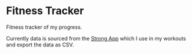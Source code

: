 # Fitness Tracker

Fitness tracker of my progress.

Currently data is sourced from the [Strong App](https://www.strong.app) which I use in my workouts and export the data as CSV.
